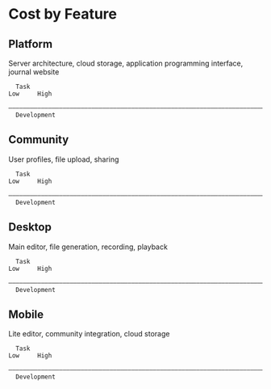 # Cost by Feature

## Platform

Server architecture, cloud storage, application programming interface, journal website

      Task                                                                      Low     High
      ——————————————————————————————————————————————————————————————————————————————————————
      Development


## Community

User profiles, file upload, sharing

      Task                                                                      Low     High
      ——————————————————————————————————————————————————————————————————————————————————————
      Development


## Desktop

Main editor, file generation, recording, playback

      Task                                                                      Low     High
      ——————————————————————————————————————————————————————————————————————————————————————
      Development


## Mobile

Lite editor, community integration, cloud storage

      Task                                                                      Low     High
      ——————————————————————————————————————————————————————————————————————————————————————
      Development
